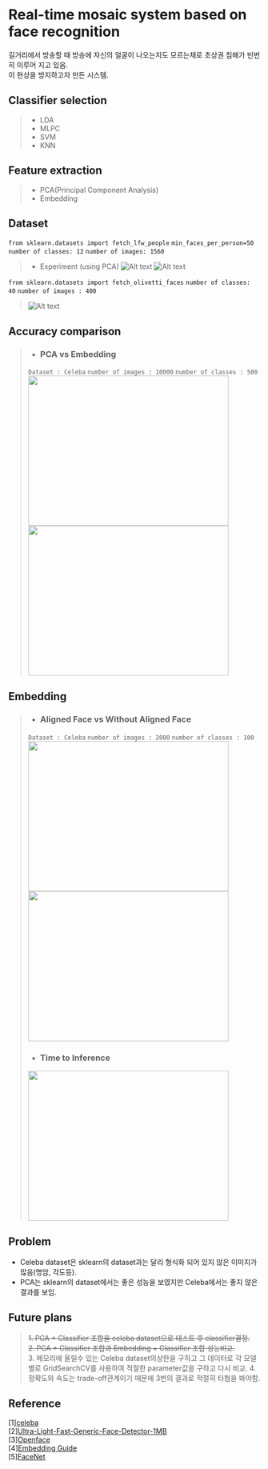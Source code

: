 # Real-time mosaic system based on face recognition
길거리에서 방송할 때 방송에 자신의 얼굴이 나오는지도 모르는채로 초상권 침해가 빈번히 이루어 지고 있음.         
이 현상을 방지하고자 만든 시스템.
## Classifier selection
> * LDA
> * MLPC
> * SVM
> * KNN

## Feature extraction
> * PCA(Principal Component Analysis)
> * Embedding


## Dataset
 ```from sklearn.datasets import fetch_lfw_people```     ```min_faces_per_person=50``` ```number of classes: 12``` ```number of images: 1560```
> * Experiment (using PCA)
![Alt text](Fig/skleran_dataset_output/component_changes_variance.png)
![Alt text](Fig/skleran_dataset_output/component_changes_variance_mlpc_added.png)


```from sklearn.datasets import fetch_olivetti_faces``` ```number of classes: 40``` ```number of images : 400```
> ![Alt text](Fig/skleran_dataset_output/oblite-dataset.png)
  
## Accuracy comparison
> * ### PCA vs Embedding
> ```Dataset : Celeba``` ```number of images : 10000``` ```number of classes : 500```
<img src="opencv-face-recognition/output/alignedFace_classifier_performance_10000_class_500.jpeg" width="400px" height="300px"/><img src="opencv-face-recognition/output/PCA_ALIGNED_FACE_WITH_CELEBA_10000_class_500.jpeg" width="400px" height="300px"/><br/>  

## Embedding
> * ### Aligned Face vs Without Aligned Face   
> ```Dataset : Celeba``` ```number of images : 2000``` ```number of classes : 100```    
> <img src="opencv-face-recognition/output/without_aligned_performance.jpeg" width="400px" height="300px"/><img src="opencv-face-recognition/output/alignedFace_classifier_performance.jpeg" width="400px" height="300px"/>
> * ### Time to Inference
> <img src="opencv-face-recognition/output/time_to_inference.jpeg" width="400px" height="300px"/>    


## Problem  
* Celeba dataset은 sklearn의 dataset과는 달리 형식화 되어 있지 않은 이미지가 많음(명암, 각도등).     
* PCA는 sklearn의 dataset에서는 좋은 성능을 보였지만 Celeba에서는 좋지 않은 결과를 보임.    





## Future plans
> ~~1. PCA + Classifier 조합을 celeba dataset으로 테스트 후 classifier결정.~~   
> ~~2. PCA + Classifier 조합과 Embedding + Classifier 조합 성능비교.~~      
> 3. 메모리에 올릴수 있는 Celeba dataset의상한을 구하고 그 데이터로 각 모델별로 GridSearchCV를 사용하여 적절한 parameter값을 구하고 다시 비교.
> 4. 정확도와 속도는 trade-off관계이기 때문에 3번의 결과로 적절히 타협을 봐야함.


## Reference
[1][celeba](http://mmlab.ie.cuhk.edu.hk/projects/CelebA.html)           
[2][Ultra-Light-Fast-Generic-Face-Detector-1MB](https://github.com/Linzaer/Ultra-Light-Fast-Generic-Face-Detector-1MB)   
[3][Openface](https://cmusatyalab.github.io/openface/)   
[4][Embedding Guide](https://medium.com/@ageitgey/machine-learning-is-fun-part-4-modern-face-recognition-with-deep-learning-c3cffc121d78#.ds8i8oic9)   
[5][FaceNet](https://www.cv-foundation.org/openaccess/content_cvpr_2015/papers/Schroff_FaceNet_A_Unified_2015_CVPR_paper.pdf)
